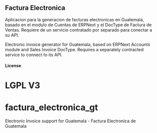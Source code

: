 ## Factura Electronica

Aplicacion para la generacion de facturas electronicas en Guatemala, basado en el modulo de Cuentas de ERPNext y el DocType de Factura de Ventas.
Requiere de un servicio contratado por separado para conectar a su API.

Electronic invoice generator for Guatemala, based on ERPNext Accounts module and Sales Invoice DocType.
Requires a separately contracted service to connect to its API.

#### License

LGPL V3
=======

# factura_electronica_gt

Electronic Invoice support for Guatemala - Factura Electronica de Guatemala

